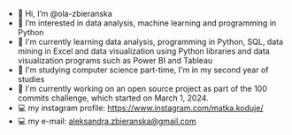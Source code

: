 - 👋 Hi, I’m @ola-zbieranska
- 👀 I’m interested in data analysis, machine learning and programming in Python
- 🌱 I'm currently learning data analysis, programming in Python, SQL, data mining in Excel and data visualization using Python libraries and data visualization programs such as Power BI and Tableau
- 🌱 I'm studying computer science part-time, I'm in my second year of studies
- 🌱 I'm currently working on an open source project as part of the 100 commits challenge, which started on March 1, 2024.
- 💻 my instagram profile: https://www.instagram.com/matka.koduje/ 
- 💻 my e-mail: aleksandra.zbieranska@gmail.com
<!---
ola-zbieranska/ola-zbieranska is a ✨ special ✨ repository because its `README.md` (this file) appears on your GitHub profile.
You can click the Preview link to take a look at your changes.
--->
